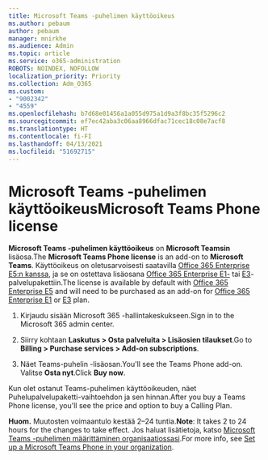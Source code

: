 ```yaml
---
title: Microsoft Teams -puhelimen käyttöoikeus
ms.author: pebaum
author: pebaum
manager: mnirkhe
ms.audience: Admin
ms.topic: article
ms.service: o365-administration
ROBOTS: NOINDEX, NOFOLLOW
localization_priority: Priority
ms.collection: Adm_O365
ms.custom:
- "9002342"
- "4559"
ms.openlocfilehash: b7d68e01456a1a055d975a1d9a3f8bc35f5296c2
ms.sourcegitcommit: ef7ec42aba3c06aa8966dfac71cec18c08e7acf8
ms.translationtype: HT
ms.contentlocale: fi-FI
ms.lasthandoff: 04/13/2021
ms.locfileid: "51692715"
---
```

# <a name="microsoft-teams-phone-license"></a><span data-ttu-id="7c88e-102">Microsoft Teams -puhelimen käyttöoikeus</span><span class="sxs-lookup"><span data-stu-id="7c88e-102">Microsoft Teams Phone license</span></span>

<span data-ttu-id="7c88e-103">**Microsoft Teams -puhelimen käyttöoikeus** on **Microsoft Teamsin** lisäosa.</span><span class="sxs-lookup"><span data-stu-id="7c88e-103">The **Microsoft Teams Phone license** is an add-on to **Microsoft Teams**.</span></span> <span data-ttu-id="7c88e-104">Käyttöoikeus on oletusarvoisesti saatavilla [Office 365 Enterprise E5:n kanssa](https://www.microsoft.com/microsoft-365/business/office-365-enterprise-e5-business-software?rtc=1&activetab=pivot%3aoverviewtab), ja se on ostettava lisäosana [Office 365 Enterprise E1-](https://products.office.com/business/office-365-enterprise-e1-business-software) tai [E3](https://products.office.com/business/office-365-enterprise-e3-business-software)-palvelupakettiin.</span><span class="sxs-lookup"><span data-stu-id="7c88e-104">The license is available by default with [Office 365 Enterprise E5](https://www.microsoft.com/microsoft-365/business/office-365-enterprise-e5-business-software?rtc=1&activetab=pivot%3aoverviewtab) and will need to be purchased as an add-on for [Office 365 Enterprise E1](https://products.office.com/business/office-365-enterprise-e1-business-software) or [E3](https://products.office.com/business/office-365-enterprise-e3-business-software) plan.</span></span>

1. <span data-ttu-id="7c88e-105">Kirjaudu sisään Microsoft 365 -hallintakeskukseen.</span><span class="sxs-lookup"><span data-stu-id="7c88e-105">Sign in to the Microsoft 365 admin center.</span></span>

2. <span data-ttu-id="7c88e-106">Siirry kohtaan **Laskutus > Osta palveluita > Lisäosien tilaukset**.</span><span class="sxs-lookup"><span data-stu-id="7c88e-106">Go to **Billing > Purchase services > Add-on subscriptions**.</span></span> 

3. <span data-ttu-id="7c88e-107">Näet Teams-puhelin -lisäosan.</span><span class="sxs-lookup"><span data-stu-id="7c88e-107">You'll see the Teams Phone add-on.</span></span> <span data-ttu-id="7c88e-108">Valitse **Osta nyt**.</span><span class="sxs-lookup"><span data-stu-id="7c88e-108">Click **Buy now**.</span></span>

<span data-ttu-id="7c88e-109">Kun olet ostanut Teams-puhelimen käyttöoikeuden, näet Puhelupalvelupaketti-vaihtoehdon ja sen hinnan.</span><span class="sxs-lookup"><span data-stu-id="7c88e-109">After you buy a Teams Phone license, you'll see the price and option to buy a Calling Plan.</span></span>

<span data-ttu-id="7c88e-110">**Huom.** Muutosten voimaantulo kestää 2–24 tuntia.</span><span class="sxs-lookup"><span data-stu-id="7c88e-110">**Note**: It takes 2 to 24 hours for the changes to take effect.</span></span> <span data-ttu-id="7c88e-111">Jos haluat lisätietoja, katso [Microsoft Teams -puhelimen määrittäminen organisaatiossasi](https://docs.microsoft.com/MicrosoftTeams/setting-up-your-phone-system).</span><span class="sxs-lookup"><span data-stu-id="7c88e-111">For more info, see [Set up a Microsoft Teams Phone in your organization](https://docs.microsoft.com/MicrosoftTeams/setting-up-your-phone-system).</span></span> 

